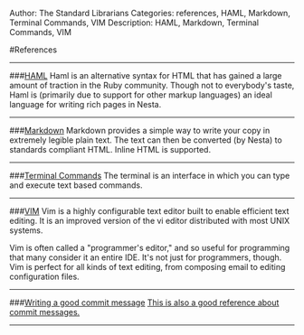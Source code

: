 Author: The Standard Librarians
Categories: references, HAML, Markdown, Terminal Commands, VIM
Description: HAML, Markdown, Terminal Commands, VIM

#References

***
###[HAML][haml]
Haml is an alternative syntax for HTML that has gained a large
amount of traction in the Ruby community. Though not to everybody's
taste, Haml is (primarily due to support for other markup languages)
an ideal language for writing rich pages in Nesta.
***
###[Markdown][markdown]
Markdown provides a simple way to write your copy in extremely legible plain text. The text can then be converted (by Nesta) to standards compliant HTML. Inline HTML is supported.
***
###[Terminal Commands][terminal]
The terminal is an interface in which you can type and execute text based commands.
***
###[VIM][vim]
Vim is a highly configurable text editor built to enable efficient text editing. It is an improved version of the vi editor distributed with most UNIX systems.

Vim is often called a "programmer's editor," and so useful for programming that many consider it an entire IDE. It's not just for programmers, though. Vim is perfect for all kinds of text editing, from composing email to editing configuration files.

[haml]: http://www.cheatography.com/specialbrand/cheat-sheets/haml/
[markdown]: http://daringfireball.net/projects/markdown/dingus
[terminal]: http://files.fosswire.com/2007/08/fwunixref.pdf
[vim]: http://thestandardlibrarians.herokuapp.com/refences/vim.html
***
###[Writing a good commit message](http://tbaggery.com/2008/04/19/a-note-about-git-commit-messages.html)
[This is also a good reference about commit messages.](http://robots.thoughtbot.com/5-useful-tips-for-a-better-commit-message)
***
